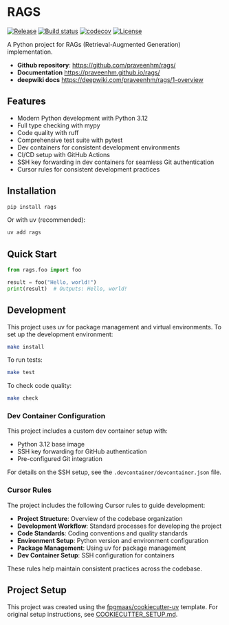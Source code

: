 # RAGS

[![Release](https://img.shields.io/github/v/release/praveenhm/rags)](https://img.shields.io/github/v/release/praveenhm/rags)
[![Build status](https://img.shields.io/github/actions/workflow/status/praveenhm/rags/main.yml?branch=main)](https://github.com/praveenhm/rags/actions/workflows/main.yml?query=branch%3Amain)
[![codecov](https://codecov.io/gh/praveenhm/rags/branch/main/graph/badge.svg)](https://codecov.io/gh/praveenhm/rags)
[![License](https://img.shields.io/github/license/praveenhm/rags)](https://img.shields.io/github/license/praveenhm/rags)

A Python project for RAGs (Retrieval-Augmented Generation) implementation.

- **Github repository**: <https://github.com/praveenhm/rags/>
- **Documentation** <https://praveenhm.github.io/rags/>
- **deepwiki docs** <https://deepwiki.com/praveenhm/rags/1-overview>

## Features

- Modern Python development with Python 3.12
- Full type checking with mypy
- Code quality with ruff
- Comprehensive test suite with pytest
- Dev containers for consistent development environments
- CI/CD setup with GitHub Actions
- SSH key forwarding in dev containers for seamless Git authentication
- Cursor rules for consistent development practices

## Installation

```bash
pip install rags
```

Or with uv (recommended):

```bash
uv add rags
```

## Quick Start

```python
from rags.foo import foo

result = foo("Hello, world!")
print(result)  # Outputs: Hello, world!
```

## Development

This project uses uv for package management and virtual environments. To set up the development environment:

```bash
make install
```

To run tests:

```bash
make test
```

To check code quality:

```bash
make check
```

### Dev Container Configuration

This project includes a custom dev container setup with:

- Python 3.12 base image
- SSH key forwarding for GitHub authentication
- Pre-configured Git integration

For details on the SSH setup, see the `.devcontainer/devcontainer.json` file.

### Cursor Rules

The project includes the following Cursor rules to guide development:

- **Project Structure**: Overview of the codebase organization
- **Development Workflow**: Standard processes for developing the project
- **Code Standards**: Coding conventions and quality standards
- **Environment Setup**: Python version and environment configuration
- **Package Management**: Using uv for package management
- **Dev Container Setup**: SSH configuration for containers

These rules help maintain consistent practices across the codebase.

## Project Setup

This project was created using the [fpgmaas/cookiecutter-uv](https://github.com/fpgmaas/cookiecutter-uv) template. For original setup instructions, see [COOKIECUTTER_SETUP.md](COOKIECUTTER_SETUP.md).
